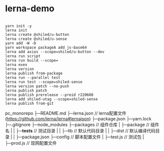 # lerna-demo

```

yarn init -y
lerna init
lerna create @shiled/u-button
lerna create @shiled/u-sense
yarn add -W -D 
yarn workspace packageA add js-base64
lerna add axios --scope=shiled/u-button --dev
lerna run script
lerna run build --scope=
lerna exex
lerna version
lerna publish from-package
lerna run --parallel test 
lerna run test --scope=shiled-sense
lerna version patch --no-push
lerna publish patch
lerna publish prerelease --preid r220608
lerna add shiled-utag --scope=shiled-sense
lerna publish from-git  
```



pc_monorepo
├─README.md
├─lerna.json                                  // lerna配置文件(<https://github.com/lerna/lerna#lernajson>)
├─package.json
├─yarn.lock
├─.gitignore
├─node_modules
├─packages                                    // 组件仓库
|  ├─package                                  // 组件名
|  | ├─__tests__                              // 测试目录
|  | ├─lib                                    // 默认代码目录
|  | ├─dist                                   // 默认编译代码目录
|  | ├─package.json
├─config                                      // 脚本配置文件
|  ├─test.js                                  // 测试包
|  ├─prod.js                                  // 现网配置文件

